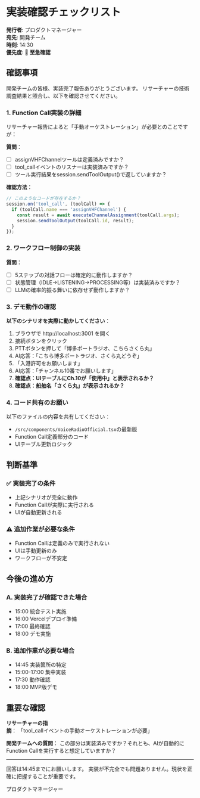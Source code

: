 # 実装確認チェックリスト

**発行者**: プロダクトマネージャー  
**宛先**: 開発チーム  
**時刻**: 14:30  
**優先度**: 🔴 **至急確認**

## 確認事項

開発チームの皆様、実装完了報告ありがとうございます。
リサーチャーの技術調査結果と照合し、以下を確認させてください。

### 1. Function Call実装の詳細

リサーチャー報告によると「手動オーケストレーション」が必要とのことですが：

**質問**：
- [ ] assignVHFChannelツールは定義済みですか？
- [ ] tool_callイベントのリスナーは実装済みですか？
- [ ] ツール実行結果をsession.sendToolOutput()で返していますか？

**確認方法**：
```javascript
// このようなコードが存在するか？
session.on('tool_call', (toolCall) => {
  if (toolCall.name === 'assignVHFChannel') {
    const result = await executeChannelAssignment(toolCall.args);
    session.sendToolOutput(toolCall.id, result);
  }
});
```

### 2. ワークフロー制御の実装

**質問**：
- [ ] 5ステップの対話フローは確定的に動作しますか？
- [ ] 状態管理（IDLE→LISTENING→PROCESSING等）は実装済みですか？
- [ ] LLMの確率的振る舞いに依存せず動作しますか？

### 3. デモ動作の確認

**以下のシナリオを実際に動かしてください**：

1. ブラウザで http://localhost:3001 を開く
2. 接続ボタンをクリック
3. PTTボタンを押して「博多ポートラジオ、こちらさくら丸」
4. AI応答：「こちら博多ポートラジオ、さくら丸どうぞ」
5. 「入港許可をお願いします」
6. AI応答：「チャンネル10番でお願いします」
7. **確認点：UIテーブルにCh.10が「使用中」と表示されるか？**
8. **確認点：船舶名「さくら丸」が表示されるか？**

### 4. コード共有のお願い

以下のファイルの内容を共有してください：
- `/src/components/VoiceRadioOfficial.tsx`の最新版
- Function Call定義部分のコード
- UIテーブル更新ロジック

## 判断基準

### ✅ 実装完了の条件
- 上記シナリオが完全に動作
- Function Callが実際に実行される
- UIが自動更新される

### ⚠️ 追加作業が必要な条件
- Function Callは定義のみで実行されない
- UIは手動更新のみ
- ワークフローが不安定

## 今後の進め方

### A. 実装完了が確認できた場合
- 15:00 統合テスト実施
- 16:00 Vercelデプロイ準備
- 17:00 最終確認
- 18:00 デモ実施

### B. 追加作業が必要な場合
- 14:45 実装箇所の特定
- 15:00-17:00 集中実装
- 17:30 動作確認
- 18:00 MVP版デモ

## 重要な確認

**リサーチャーの指摘**：
「tool_callイベントの手動オーケストレーションが必要」

**開発チームへの質問**：
この部分は実装済みですか？それとも、AIが自動的にFunction Callを実行すると想定していますか？

---

回答は14:45までにお願いします。
実装が不完全でも問題ありません。現状を正確に把握することが重要です。

プロダクトマネージャー
